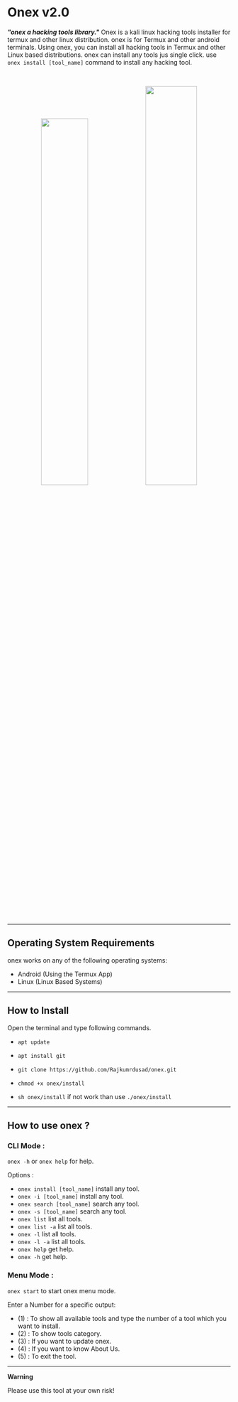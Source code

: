 # Onex v2.0

***"onex a hacking tools library."***
Onex is a kali linux hacking tools installer for termux and other linux distribution.
onex is for Termux and other android terminals. Using onex, you can install all hacking tools in Termux and other Linux based distributions.
onex can install any tools jus single click. use `onex install [tool_name]` command to install any hacking tool.

<br>
<p align="center">
<img width="46%" src="https://github.com/Rajkumrdusad/onex/blob/master/doc/logo.png"/>
<img width="48%" src="https://github.com/Rajkumrdusad/onex/blob/master/doc/onex.png"/>
</p>

------------------------------------------------------------------------

## Operating System Requirements

onex works on any of the following operating systems:<br>
- Android (Using the Termux App) <br>
- Linux (Linux Based Systems) <br>

------------------------------------------------------------------------

## How to Install

Open the terminal and type following commands.

* `apt update`

* `apt install git`

* `git clone https://github.com/Rajkumrdusad/onex.git`

* `chmod +x onex/install`

* `sh onex/install` if not work than use `./onex/install`

------------------------------------------------------------------------

## How to use onex ?

### CLI Mode :
`onex -h` or `onex help` for help.

Options :
- `onex install [tool_name]` install any tool.
- `onex -i [tool_name]` install any tool.
- `onex search [tool_name]` search any tool.
- `onex -s [tool_name]` search any tool.
- `onex list` list all tools.
- `onex list -a` list all tools.
- `onex -l` list all tools.
- `onex -l -a` list all tools.
- `onex help` get help.
- `onex -h` get help.

### Menu Mode :

`onex start` to start onex menu mode.

Enter a Number for a specific output:
- (1) : To show all available tools and type the number of a tool which you want to install.
- (2) : To show tools category.
- (3) : If you want to update onex.
- (4) : If you want to know About Us.
- (5) : To exit the tool.

------------------------------------------------------------------------

**Warning**

Please use this tool at your own risk!

